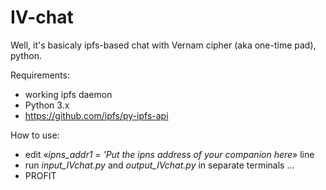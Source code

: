 # IV-chat
Well, it's basicaly ipfs-based chat with Vernam cipher (aka one-time pad), python.


Requirements:
* working ipfs daemon
* Python 3.x
* https://github.com/ipfs/py-ipfs-api



How to use:
* edit «_ipns_addr1 = 'Put the ipns address of your companion here_» line 
* run _input_IVchat.py_ and _output_IVchat.py_ in separate terminals
...
* PROFIT
